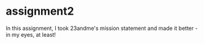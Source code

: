 # assignment2

In this assignment, I took 23andme's mission statement and made it better - in my eyes, at least!
